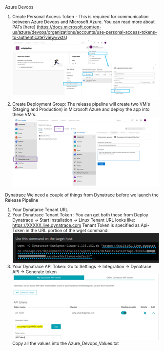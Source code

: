 
Azure Devops 
1. Create Personal Access Token - This is required for communication between Azure Devops and Microsoft Azure. You can read more about PATs [here] (https://docs.microsoft.com/en-us/azure/devops/organizations/accounts/use-personal-access-tokens-to-authenticate?view=vsts) ![](./images/CreatingPAT.png)
2. Create Deployment Group: The release pipeline will create two VM's (Staging and Production) in Microsoft Azure and deploy the app into these VM's. 
![](./images/CreateDeploymentGroup.PNG)

Dynatrace
We need a couple of things from Dynatrace before we launch the Release Pipeline
1. Your Dynatarce Tenant URL 
2. Your Dynatrace Tenant Token : You can get both these from Deploy Dynatrace -> Start Installation -> Linux
Tenant URL looks like: https://XXXXX.live.dynatrace.com
Tenant Token is specified as Api-Token in the URL portion of the wget command. 
![](./images/DynatraceTenantInfo.PNG)
3. Your Dynatrace API Token: Go to Settings -> Integration -> Dynatrace API -> Generate token 
![](./images/DynatraceAPIToken.PNG)
Copy all the values into the Azure_Devops_Values.txt 
